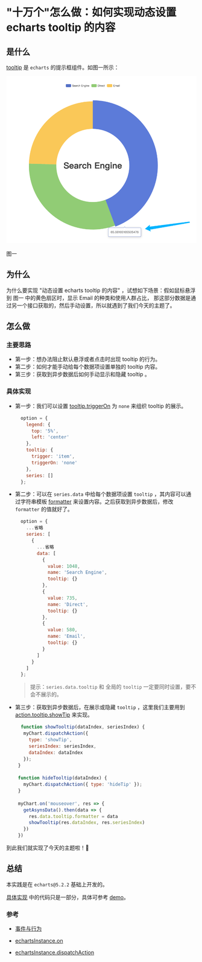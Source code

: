 # "十万个"怎么做：如何实现动态设置 echarts tooltip 的内容

## 是什么

[tooltip](https://echarts.apache.org/zh/option.html#tooltip) 是 `echarts` 的提示框组件。如图一所示：

![图一](../assets/imgs/img_5.png)

图一

## 为什么

为什么要实现 "动态设置 echarts tooltip 的内容" ，试想如下场景：假如鼠标悬浮到 图一 中的黄色扇区时，显示 Email 的种类和使用人群占比，
那这部分数据是通过另一个接口获取的，然后手动设置，所以就遇到了我们今天的主题了。

## 怎么做

### 主要思路

- 第一步：想办法阻止默认悬浮或者点击时出现 tooltip 的行为。
- 第二步：如何才能手动给每个数据项设置单独的 tooltip 内容。
- 第三步：获取到异步数据后如何手动显示和隐藏 tooltip 。

### 具体实现

- 第一步：我们可以设置 [tooltip.triggerOn](https://echarts.apache.org/zh/option.html#tooltip.triggerOn) 为 `none` 来组织 tooltip 的展示。
  ```javascript
    option = {
      legend: {
        top: '5%',
        left: 'center'
      },
      tooltip: {
        trigger: 'item',
        triggerOn: 'none'
      },
      series: []
    };
  ```

- 第二步：可以在 `series.data` 中给每个数据项设置 `tooltip` ，其内容可以通过字符串模板 [formatter](https://echarts.apache.org/zh/option.html#tooltip.formatter) 来设置内容。之后获取到异步数据后，修改 `formatter` 的值就好了。
  ```javascript
    option = {
      ...省略
      series: [
        {
          ...省略
          data: [
            {
              value: 1048,
              name: 'Search Engine',
              tooltip: {}
            },
            {
              value: 735,
              name: 'Direct',
              tooltip: {}
            },
            {
              value: 580,
              name: 'Email',
              tooltip: {}
            }
          ]
        }
      ]
    };
  ``` 
  > 提示：`series.data.tooltip` 和 全局的 `tooltip` 一定要同时设置，要不会不展示的。

- 第三步：获取到异步数据后，在展示或隐藏 `tooltip` ，这里我们主要用到 [action.tooltip.showTip](https://echarts.apache.org/zh/api.html#action.tooltip.showTip) 来实现。
   ```javascript
     function showTooltip(dataIndex, seriesIndex) {
      myChart.dispatchAction({
        type: 'showTip',
        seriesIndex: seriesIndex,
        dataIndex: dataIndex
      });
    }
  
    function hideTooltip(dataIndex) {
      myChart.dispatchAction({ type: 'hideTip' });
    }

    myChart.on('mouseover', res => {
      getAsynsData().then(data => {
        res.data.tooltip.formatter = data
        showTooltip(res.dataIndex, res.seriesIndex)
      })
    })
  ```

到此我们就实现了今天的主题啦！🐶

## 总结

本实践是在 `echarts@5.2.2` 基础上开发的。

[具体实现](#具体实现) 中的代码只是一部分，具体可参考 [demo](../examples/pie-doughnut.html)。

### 参考

- [事件与行为](https://echarts.apache.org/handbook/zh/concepts/event)

- [echartsInstance.on](https://echarts.apache.org/zh/api.html#echartsInstance.on)

- [echartsInstance.dispatchAction](https://echarts.apache.org/zh/api.html#echartsInstance.dispatchAction)

